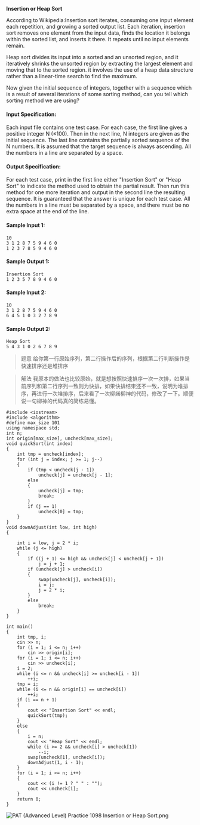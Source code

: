**Insertion or Heap Sort**


According to Wikipedia:Insertion sort iterates, consuming one input element each repetition, and growing a sorted output list. Each iteration, insertion sort removes one element from the input data, finds the location it belongs within the sorted list, and inserts it there. It repeats until no input elements remain.

Heap sort divides its input into a sorted and an unsorted region, and it iteratively shrinks the unsorted region by extracting the largest element and moving that to the sorted region. it involves the use of a heap data structure rather than a linear-time search to find the maximum.

Now given the initial sequence of integers, together with a sequence which is a result of several iterations of some sorting method, can you tell which sorting method we are using?

#### Input Specification:
Each input file contains one test case. For each case, the first line gives a positive integer N (≤100). Then in the next line, N integers are given as the initial sequence. The last line contains the partially sorted sequence of the N numbers. It is assumed that the target sequence is always ascending. All the numbers in a line are separated by a space.

#### Output Specification:
For each test case, print in the first line either "Insertion Sort" or "Heap Sort" to indicate the method used to obtain the partial result. Then run this method for one more iteration and output in the second line the resulting sequence. It is guaranteed that the answer is unique for each test case. All the numbers in a line must be separated by a space, and there must be no extra space at the end of the line.

#### Sample Input 1:
```
10
3 1 2 8 7 5 9 4 6 0
1 2 3 7 8 5 9 4 6 0
```
#### Sample Output 1:
```
Insertion Sort
1 2 3 5 7 8 9 4 6 0
```
#### Sample Input 2:
```
10
3 1 2 8 7 5 9 4 6 0
6 4 5 1 0 3 2 7 8 9
```
#### Sample Output 2:
```
Heap Sort
5 4 3 1 0 2 6 7 8 9
```
>题意
给你第一行原始序列，第二行操作后的序列，根据第二行判断操作是快速排序还是堆排序

>解法
我原本的做法也比较原始，就是想按照快速排序一次一次排，如果当前序列和第二行序列一致则为快排，如果快排结束还不一致，说明为堆排序，再进行一次堆排序，后来看了一次柳婼柳神的代码，修改了一下。顺便说一句柳神的代码真的简练易懂。
```
#include <iostream>
#include <algorithm>
#define max_size 101
using namespace std;
int n;
int origin[max_size], uncheck[max_size];
void quickSort(int index)
{
    int tmp = uncheck[index];
    for (int j = index; j >= 1; j--)
    {
        if (tmp < uncheck[j - 1])
            uncheck[j] = uncheck[j - 1];
        else
        {
            uncheck[j] = tmp;
            break;
        }
        if (j == 1)
            uncheck[0] = tmp;
    }
}
void downAdjust(int low, int high)
{

    int i = low, j = 2 * i;
    while (j <= high)
    {
        if ((j + 1) <= high && uncheck[j] < uncheck[j + 1])
            j = j + 1;
        if (uncheck[j] > uncheck[i])
        {
            swap(uncheck[j], uncheck[i]);
            i = j;
            j = 2 * i;
        }
        else
            break;
    }
}

int main()
{
    int tmp, i;
    cin >> n;
    for (i = 1; i <= n; i++)
        cin >> origin[i];
    for (i = 1; i <= n; i++)
        cin >> uncheck[i];
    i = 2;
    while (i <= n && uncheck[i] >= uncheck[i - 1])
        ++i;
    tmp = i;
    while (i <= n && origin[i] == uncheck[i])
        ++i;
    if (i == n + 1)
    {
        cout << "Insertion Sort" << endl;
        quickSort(tmp);
    }
    else
    {
        i = n;
        cout << "Heap Sort" << endl;
        while (i >= 2 && uncheck[i] > uncheck[1])
            --i;
        swap(uncheck[1], uncheck[i]);
        downAdjust(1, i - 1);
    }
    for (i = 1; i <= n; i++)
    {
        cout << (i != 1 ? " " : "");
        cout << uncheck[i];
    }
    return 0;
}
```
![PAT (Advanced Level) Practice 1098 Insertion or Heap Sort.png][1]


  [1]: http://alomerry.com/usr/uploads/2020/01/191981486.png